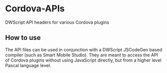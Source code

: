 # Cordova-APIs
DWScript API headers for various Cordova plugins

## How to use
The API files can be used in conjunction with a DWScript JSCodeGen based compiler (such as Smart Mobile Studio). They are meant to access the API of Cordova plugins without using JavaScript directly, but from a higher level Pascal language level.
